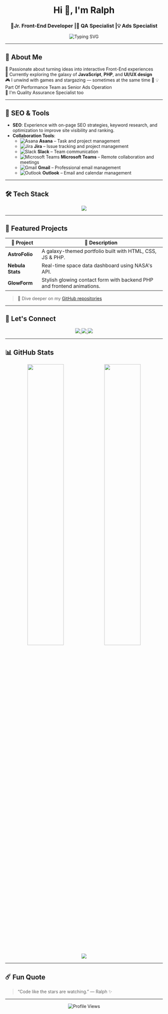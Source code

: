 <h1 align="center">Hi 👋, I'm Ralph</h1>
<h3 align="center">🚀Jr. Front-End Developer |🔎 QA Specialist |💡 Ads Specialist</h3>

<p align="center">
  <img src="https://readme-typing-svg.demolab.com?font=Orbitron&size=24&pause=1000&color=00FFFF&center=true&vCenter=true&width=500&lines=jr.+Front-End+Developer;Space+Lover;Creative+Thinker;Problem+Solver;Team+Player" alt="Typing SVG" />
</p>

---

## 🧠 About Me

🌟 Passionate about turning ideas into interactive Front-End experiences  
🚀 Currently exploring the galaxy of **JavaScript**, **PHP**, and **UI/UX design**  
🎮 I unwind with games and stargazing — sometimes at the same time 🌠
💡 Part Of Performance Team as Senior Ads Operation  
🔎 I'm Quality Assurance Specialist too 

---

## 🌟 SEO & Tools

- **SEO**: Experience with on-page SEO strategies, keyword research, and optimization to improve site visibility and ranking.
- **Collaboration Tools**: 
  - ![Asana](https://img.icons8.com/ios/50/000000/asana.png) **Asana** – Task and project management
  - ![Jira](https://img.icons8.com/ios/50/000000/jira.png) **Jira** – Issue tracking and project management
  - ![Slack](https://img.icons8.com/ios/50/000000/slack.png) **Slack** – Team communication
  - ![Microsoft Teams](https://img.icons8.com/ios/50/000000/microsoft-teams.png) **Microsoft Teams** – Remote collaboration and meetings
  - ![Gmail](https://img.icons8.com/ios/50/000000/gmail.png) **Gmail** – Professional email management
  - ![Outlook](https://img.icons8.com/ios/50/000000/outlook.png) **Outlook** – Email and calendar management



---

## 🛠 Tech Stack

<p align="center">
  <img src="https://skillicons.dev/icons?i=html,css,js,php,github,figma,vscode&perline=7" />
</p>

---

## 🌌 Featured Projects

| 🌠 Project | 📝 Description |
|-----------|----------------|
| **AstroFolio** | A galaxy-themed portfolio built with HTML, CSS, JS & PHP. |
| **Nebula Stats** | Real-time space data dashboard using NASA's API. |
| **GlowForm** | Stylish glowing contact form with backend PHP and frontend animations. |

> 🚀 Dive deeper on my [GitHub repositories](https://github.com/Rtyz)

---

## 📡 Let's Connect

<p align="center">
  <a href="mailto:rlphclmnte@gmail.com">
    <img src="https://img.shields.io/badge/Gmail-D14836?style=for-the-badge&logo=gmail&logoColor=white" />
  </a>
  <a href="https://www.linkedin.com/in/ralph-clemente-001010289/">
    <img src="https://img.shields.io/badge/LinkedIn-0A66C2?style=for-the-badge&logo=linkedin&logoColor=white" />
  </a>
  <a href="https://github.com/Rtyz">
    <img src="https://img.shields.io/badge/GitHub-100000?style=for-the-badge&logo=github&logoColor=white" />
  </a>
</p>

---

## 📊 GitHub Stats

<p align="center">
  <img src="https://github-readme-stats.vercel.app/api?username=Rtyz&show_icons=true&theme=tokyonight&hide_border=true" width="48%"/>
  <img src="https://github-readme-streak-stats.herokuapp.com/?user=Rtyz&theme=tokyonight&hide_border=true" width="48%"/>
</p>

<p align="center">
  <img src="https://github-profile-summary-cards.vercel.app/api/cards/profile-details?username=Rtyz&theme=tokyonight" />
</p>

---

## ☄️ Fun Quote

> “Code like the stars are watching.” — Ralph ✨

---

<p align="center">
  <img src="https://komarev.com/ghpvc/?username=Rtyz&style=flat-square&color=00ffff" alt="Profile Views" />
</p>
